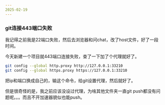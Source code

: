 ```yaml
---
2025-02-19
---
```


### git连接443端口失败

我记得之前我是22端口失败，然后去浏览器和问chat，改了host文件，好了一段时间。

今天新建一个项目就443端口连接失败，查了一下加了个代理就好了。

```bash
git config --global http.proxy http://127.0.0.1:33210
git config --global https.proxy https://127.0.0.1:33210
```

把ip和端口换成自己的，输这个命令，给git设置代理，然后就好了。

但是很奇怪的是，我之前应该没设过代理，为啥其他文件夹一直git push都没有问题呢。。。而且不开加速器貌似也能push。
